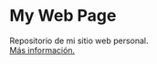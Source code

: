 # My Web Page

Repositorio de mi sitio web personal.  
[Más información.](https://github.com/hozlucas28/My-Web-Page/wiki/Notas)
